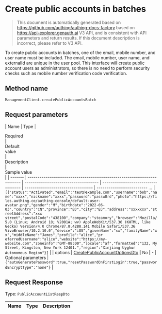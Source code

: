 # Create public accounts in batches

<!--
Warning⚠️:
Do not modify this document directly,
https://github.com/Authing/authing-docs-factory
Use this project to generate
-->

<LastUpdated />

> This document is automatically generated based on https://github.com/authing/authing-docs-factory based on https://api-explorer.genauth.ai V3 API, and is consistent with API parameters and return results. If this document description is incorrect, please refer to V3 API.

To create public accounts in batches, one of the email, mobile number, and user name must be included. The email, mobile number, user name, and externalId are unique in the user pool. This interface will create public account users as administrators, so there is no need to perform security checks such as mobile number verification code verification.

## Method name

`ManagementClient.createPublicAccountsBatch`

## Request parameters

| Name | Type | <div style="width:80px">Required</div> | <div style="width:60px">Default value</div> | <div style="width:300px">Description</div> | <div style="width:200px">Sample value</div> |
| ------- | -------------------------------------------------------------------------- | -------------------------------------- | ------------------------------------ | ----------------------------------- | -------------------------- ... | `[{"status":"Activated","email":"test@example.com","username":"bob","name":"xxxx","nickname":"xxxx","password":"passw0rd","photo":"https://files.authing.co/authing-console/default-user-avatar.png","gender":"M","birthdate":"2022-06-03","country":"CN","province":"BJ","city":"BJ","address":"xxxxxxx","streetAddress":"xxx street","postalCode":"438100","company":"steamory","browser":"Mozilla/5.0 (Linux; Android 10; V2001A; wv) AppleWebKit/537.36 (KHTML, like Gecko) Version/4.0 Chrome/87.0.4280.141 Mobile Safari/537.36 VivoBrowser/10.2.10.0","device":"iOS","givenName":"xx","familyName":"xx","middleName":"James","profile":"alice","pr eferredUsername":"alice","website":"https://my-website.com","zoneinfo":"GMT-08:00","locale":"af","formatted":"132, My Street, Kingston, New York 12401.","region":"Xinjiang Uyghur Autonomous Region"}]` | | options | <a href="#CreatePublicAccountOptionsDto">CreatePublicAccountOptionsDto</a> | No | - | Optional parameters | `{"autoGeneratePassword":true,"resetPasswordOnFirstLogin":true,"passwordEncryptType":"none"}` |

## Request Response

Type: `PublicAccountListRespDto`

| Name | Type | Description |
| ---- | ---- | ----------- |

